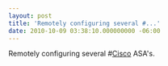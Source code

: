 ```yaml
---
layout: post
title: 'Remotely configuring several #...'
date: 2010-10-09 03:38:10.000000000 -06:00
---
```

Remotely configuring several #<a href="http://search.twitter.com/search?q=%23Cisco" class="aktt_hashtag">Cisco</a> ASA's.
